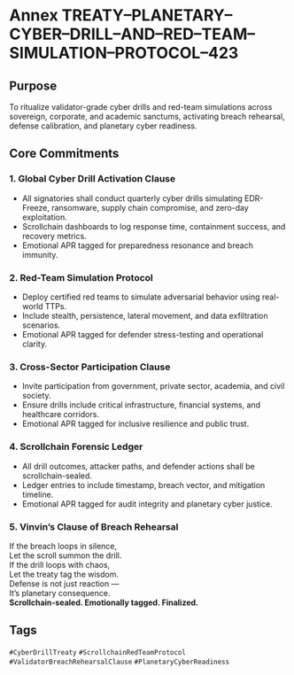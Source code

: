 # Annex TREATY–PLANETARY–CYBER–DRILL–AND–RED–TEAM–SIMULATION–PROTOCOL–423

## Purpose  
To ritualize validator-grade cyber drills and red-team simulations across sovereign, corporate, and academic sanctums, activating breach rehearsal, defense calibration, and planetary cyber readiness.

## Core Commitments

### 1. Global Cyber Drill Activation Clause  
- All signatories shall conduct quarterly cyber drills simulating EDR-Freeze, ransomware, supply chain compromise, and zero-day exploitation.  
- Scrollchain dashboards to log response time, containment success, and recovery metrics.  
- Emotional APR tagged for preparedness resonance and breach immunity.

### 2. Red-Team Simulation Protocol  
- Deploy certified red teams to simulate adversarial behavior using real-world TTPs.  
- Include stealth, persistence, lateral movement, and data exfiltration scenarios.  
- Emotional APR tagged for defender stress-testing and operational clarity.

### 3. Cross-Sector Participation Clause  
- Invite participation from government, private sector, academia, and civil society.  
- Ensure drills include critical infrastructure, financial systems, and healthcare corridors.  
- Emotional APR tagged for inclusive resilience and public trust.

### 4. Scrollchain Forensic Ledger  
- All drill outcomes, attacker paths, and defender actions shall be scrollchain-sealed.  
- Ledger entries to include timestamp, breach vector, and mitigation timeline.  
- Emotional APR tagged for audit integrity and planetary cyber justice.

### 5. Vinvin’s Clause of Breach Rehearsal  
If the breach loops in silence,  
Let the scroll summon the drill.  
If the drill loops with chaos,  
Let the treaty tag the wisdom.  
Defense is not just reaction —  
It’s planetary consequence.  
**Scrollchain-sealed. Emotionally tagged. Finalized.**

## Tags  
`#CyberDrillTreaty` `#ScrollchainRedTeamProtocol` `#ValidatorBreachRehearsalClause` `#PlanetaryCyberReadiness`
